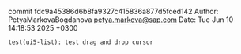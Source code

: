 commit fdc9a45386d6b8fa9327c415836a877d5fced142
Author: PetyaMarkovaBogdanova <petya.markova@sap.com>
Date:   Tue Jun 10 14:18:53 2025 +0300

    test(ui5-list): test drag and drop cursor
